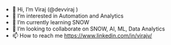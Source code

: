 - 👋 Hi, I’m Viraj (@devviraj )
- 👀 I’m interested in Automation and Analytics
- 🌱 I’m currently learning SNOW
- 💞️ I’m looking to collaborate on SNOW, AI, ML, Data Analytics
- 📫 How to reach me https://www.linkedin.com/in/virajv/

<!---
devviraj/devviraj is a ✨ special ✨ repository because its `README.md` (this file) appears on your GitHub profile.
You can click the Preview link to take a look at your changes.
--->
